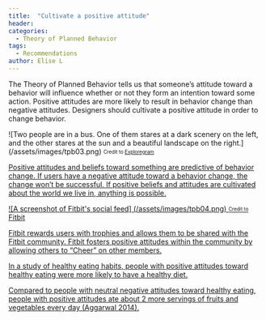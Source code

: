 ```yaml
---
title:  "Cultivate a positive attitude"
header:
categories:
  - Theory of Planned Behavior
tags:
  - Recommendations
author: Elise L
---
```


The Theory of Planned Behavior tells us that someone’s attitude toward a behavior will influence whether or not they form an intention toward some action. Positive attitudes are more likely to result in behavior change than negative attitudes. Designers should cultivate a positive attitude in order to change behavior.

![Two people are in a bus. One of them stares at a dark scenery on the left, and the other stares at the sun and a beautiful landscape on the right.] (/assets/images/tpb03.png)
<sub><sup>Credit to <a href="https://exploregram.com/they-say-a-picture-is-worth-a-1000-words-and-this-one/">Exploregram</sub></sup>

Positive attitudes and beliefs toward something are predictive of behavior change. If users have a negative attitude toward a behavior change, the change won’t be successful. If positive beliefs and attitudes are cultivated about the world we live in, anything is possible.

![A screenshot of Fitbit's social feed] (/assets/images/tpb04.png)
<sub><sup>Credit to <a href="https://www.fitbit.com/home">Fitbit</sub></sup>

Fitbit rewards users with trophies and allows them to be shared with the Fitbit community. Fitbit fosters positive attitudes within the community by allowing others to “Cheer” on other members.

In a study of healthy eating habits, people with positive attitudes toward healthy eating were more likely to have a healthy diet.

Compared to people with neutral negative attitudes toward healthy eating, people with positive attitudes ate about 2 more servings of fruits and vegetables every day (Aggarwal 2014).
